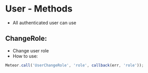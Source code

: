 # User - Methods

- All authenticated user can use

## ChangeRole:
- Change user role
- How to use:
```js
Meteor.call('UserChangeRole', 'role', callback(err, 'role'));
```
